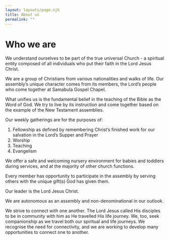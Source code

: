 ```yaml
---
layout: layouts/page.njk
title: About us
permalink: ""
---
```

# Who we are

We understand ourselves to be part of the true universal Church -  a spiritual entity composed of all individuals who put their faith in the Lord Jesus Christ.

We are a group of Christians from various nationalities and walks of life. Our assembly’s  unique character comes from its members, the Lord’s people who come together at Samabula Gospel Chapel.

What unifies us is the fundamental belief in the teaching of the Bible as the Word of God.  We try to live by its instruction and come together based on the example of the New Testament assemblies.

Our weekly gatherings are for the purposes of:

1. Fellowship as defined by remembering Christ’s finished work for our salvation in the Lord’s Supper and Prayer
2. Worship
3. Teaching
4. Evangelism

We offer a safe and welcoming nursery environment for babies and toddlers during services, and at the majority of other church functions.

Every member has opportunity to participate in the assembly by serving others with the unique gift(s) God has given them.

Our leader is the Lord Jesus Christ.

We are autonomous as an assembly and non-denominational in our outlook.

We strive to connect with one another. The Lord Jesus called His disciples to be in community with him as He travelled His life journey. We, too, seek companionship as we travel both our spiritual and life journeys. We recognise the need for connectivity, and we are working to develop many opportunities to connect one to another.